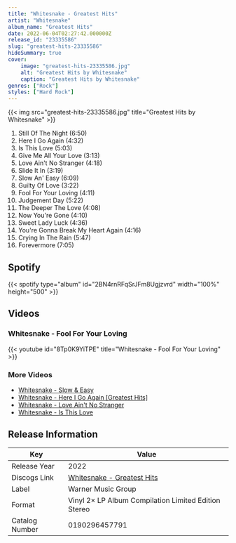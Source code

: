 ```yaml
---
title: "Whitesnake - Greatest Hits"
artist: "Whitesnake"
album_name: "Greatest Hits"
date: 2022-06-04T02:27:42.000000Z
release_id: "23335586"
slug: "greatest-hits-23335586"
hideSummary: true
cover:
    image: "greatest-hits-23335586.jpg"
    alt: "Greatest Hits by Whitesnake"
    caption: "Greatest Hits by Whitesnake"
genres: ["Rock"]
styles: ["Hard Rock"]
---
```


{{< img src="greatest-hits-23335586.jpg" title="Greatest Hits by Whitesnake" >}}

<!-- section break -->

1. Still Of The Night (6:50)
2. Here I Go Again (4:32)
3. Is This Love (5:03)
4. Give Me All Your Love (3:13)
5. Love Ain't No Stranger (4:18)
6. Slide It In (3:19)
7. Slow An' Easy (6:09)
8. Guilty Of Love (3:22)
9. Fool For Your Loving (4:11)
10. Judgement Day (5:22)
11. The Deeper The Love (4:08)
12. Now You're Gone (4:10)
13. Sweet Lady Luck (4:36)
14. You're Gonna Break My Heart Again (4:16)
15. Crying In The Rain (5:47)
16. Forevermore (7:05)

<!-- section break -->


## Spotify
{{< spotify type="album" id="2BN4rnRFqSrJFm8Ugjzvrd" width="100%" height="500" >}}



## Videos
### Whitesnake - Fool For Your Loving
{{< youtube id="8Tp0K9YiTPE" title="Whitesnake - Fool For Your Loving" >}}<br>

### More Videos

- [Whitesnake - Slow & Easy](https://www.youtube.com/watch?v=1qqAtPV-kgs)
- [Whitesnake - Here I Go Again [Greatest Hits]](https://www.youtube.com/watch?v=RK0jnYzTDe4)
- [Whitesnake - Love Ain't No Stranger](https://www.youtube.com/watch?v=unHzLEA6gvI)
- [Whitesnake - Is This Love](https://www.youtube.com/watch?v=Lx15RANQiKM)


## Release Information
|  Key           | Value                                                |
| ---------------| ---------------------------------------------------- |
| Release Year   | 2022                                   |
| Discogs Link   | [Whitesnake - Greatest Hits](https://www.discogs.com/release/23335586-Whitesnake-Greatest-Hits) |
| Label          | Warner Music Group |
| Format         | Vinyl 2× LP Album Compilation Limited Edition Stereo |
| Catalog Number | 0190296457791 |
